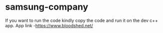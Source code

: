 # samsung-company
If you want to run the code kindly copy the code and run it on the dev c++ app.
App link -https://www.bloodshed.net/
